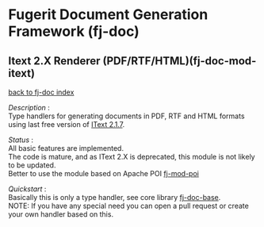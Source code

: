 # Fugerit Document Generation Framework (fj-doc)

## Itext 2.X Renderer (PDF/RTF/HTML)(fj-doc-mod-itext)

[back to fj-doc index](../README.md)  

*Description* :  
Type handlers for generating documents in PDF, RTF and HTML formats using last free version of 
[IText 2.1.7](https://mvnrepository.com/artifact/com.lowagie/itext/2.1.7).

*Status* :  
All basic features are implemented.  
The code is mature, and as IText 2.X is deprecated, this module is not likely to be updated.  
Better to use the module based on Apache POI [fj-mod-poi](../fj-mod-poi/README.md) 
  
  
*Quickstart* :  
Basically this is only a type handler, see core library [fj-doc-base](../fj-doc-base/README.md).  
NOTE: If you have any special need you can open a pull request or create your own handler based on this.